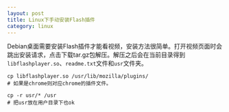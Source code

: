 ```yaml
---
layout: post
title: Linux下手动安装Flash插件
category: linux
---
```


Debian桌面需要安装Flash插件才能看视频，安装方法很简单。打开视频页面时会跳出安装请求，点击下载tar.gz包解压。解压之后会在当前目录得到`libflashplayer.so`、`readme.txt`文件和`usr`文件夹。

	cp libflashplayer.so /usr/lib/mozilla/plugins/
	# 如果是chrome则对应chrome的插件文件。
	
	cp -r usr/* /usr
	# 把usr放在用户目录下也ok